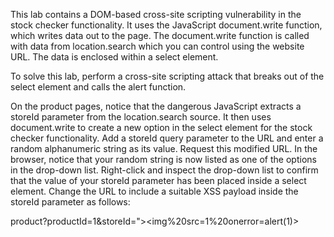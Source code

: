 This lab contains a DOM-based cross-site scripting vulnerability in the stock checker functionality. It uses the JavaScript document.write function, which writes data out to the page. The document.write function is called with data from location.search which you can control using the website URL. The data is enclosed within a select element.

To solve this lab, perform a cross-site scripting attack that breaks out of the select element and calls the alert function.

On the product pages, notice that the dangerous JavaScript extracts a storeId parameter from the location.search source. It then uses document.write to create a new option in the select element for the stock checker functionality.
Add a storeId query parameter to the URL and enter a random alphanumeric string as its value. Request this modified URL.
In the browser, notice that your random string is now listed as one of the options in the drop-down list.
Right-click and inspect the drop-down list to confirm that the value of your storeId parameter has been placed inside a select element.
Change the URL to include a suitable XSS payload inside the storeId parameter as follows:

product?productId=1&storeId="></select><img%20src=1%20onerror=alert(1)>

